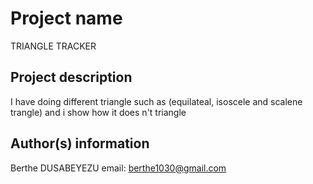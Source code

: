 # Project name
TRIANGLE TRACKER
## Project description
I have doing different triangle such as (equilateal, isoscele and scalene trangle) and i show how it does n't triangle
## Author(s) information
Berthe DUSABEYEZU
email: berthe1030@gmail.com
 